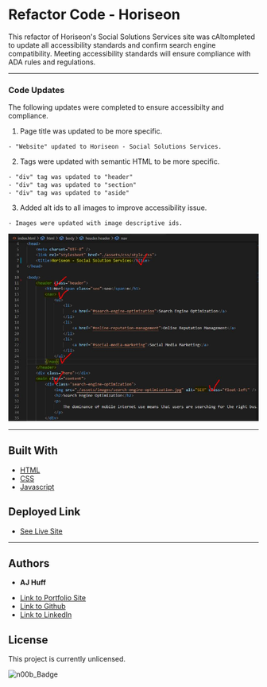 # Refactor Code - Horiseon

This refactor of Horiseon's Social Solutions Services site was cAltompleted to update all accessibility standards and confirm search engine compatibility. Meeting accessibility standards will ensure compliance with ADA rules and regulations.

---

### Code Updates

The following updates were completed to ensure accessibilty and compliance.

1. Page title was updated to be more specific.

```
- "Website" updated to Horiseon - Social Solutions Services.
```

2. Tags were updated with semantic HTML to be more specific.

```
- "div" tag was updated to "header"
- "div" tag was updated to "section"
- "div" tag was updated to "aside"
```

3. Added alt ids to all images to improve accessibility issue.

```
- Images were updated with image descriptive ids.
```

![Highlighted_Updates](assets\images\refactor_img.JPG)

---

## Built With

* [HTML](https://developer.mozilla.org/en-US/docs/Web/HTML)
* [CSS](https://developer.mozilla.org/en-US/docs/Web/CSS)
* [Javascript](https://developer.mozilla.org/en-US/docs/Web/JavaScript)

## Deployed Link

* [See Live Site](https://ajhuff7.github.io/refactor-code/)

---

## Authors

* **AJ Huff** 

- [Link to Portfolio Site](#)
- [Link to Github](https://github.com/ajhuff7)
- [Link to LinkedIn](https://www.linkedin.com/)


## License

This project is currently unlicensed. 

![n00b_Badge](https://img.shields.io/badge/n00b-100%25-orange)